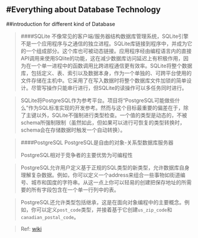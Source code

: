 #Everything about Database Technology
---
##introduction for different kind of Database

>####SQLite
 不像常见的客户端/服务器结构数据库管理系统，SQLite引擎不是一个应用程序与之通信的独立进程。SQLite库链接到程序中，并成为它的一个组成部分。这个库也可被动态链接。应用程序经由编程语言内的直接API调用来使用SQlite的功能，这在减少数据库访问延迟上有积极作用，因为在一个单一进程中的函数调用比跨进程通信更有效率。SQLite将整个数据库，包括定义、表、索引以及数据本身，作为一个单独的、可跨平台使用的文件存储在主机中。它采用了在写入数据时将整个数据库文件加锁的简单设计。尽管写操作只能串行进行，但SQLite的读操作可以多任务同时进行。

>SQLite将PostgreSQL作为参考平台。项目将“PostgreSQL可能做些什么”作为SQL标准实现的开发参考。然而与这个目标最重要的偏差在于，除了主键以外，SQLite不强制进行类型检查。一个值的类型是动态的，不被schema所强制限制（虽然如此，但如果可以进行可恢复的类型转换时，schema会在存储数据时触发一个自动转换）。

>####PostgreSQL
>PostgreSQL是自由的对象-关系型数据库服务器
>
>PostgreSQL相对于竞争者的主要优势为可编程性

>PostgreSQL允许用户定义基于正规的SQL类型的新类型，允许数据库自身理解复杂数据。例如，你可以定义一个address来组合一些事物如街道编号、城市和国度的字符串。从这一点上你可以轻易的创建把保存地址的所需要的所有字段包含在一个单一行列中的表。

>PostgreSQL还允许类型包括继承，这是在面向对象编程中的主要概念。例如，你可以定义```post_code```类型，并接着基于它创建```us_zip_code```和```canadian_postal_code```。

>Ref: [wiki](https://zh.wikipedia.org/wiki/PostgreSQL)

